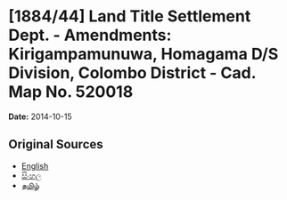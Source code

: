 # [1884/44] Land Title Settlement Dept. - Amendments: Kirigampamunuwa, Homagama D/S Division, Colombo District - Cad. Map No. 520018

**Date:** 2014-10-15

## Original Sources

- [English](https://documents.gov.lk/view/extra-gazettes/2014/10/1884-44_E.pdf)
- [සිංහල](https://documents.gov.lk/view/extra-gazettes/2014/10/1884-44_S.pdf)
- [தமிழ்](https://documents.gov.lk/view/extra-gazettes/2014/10/1884-44_T.pdf)

